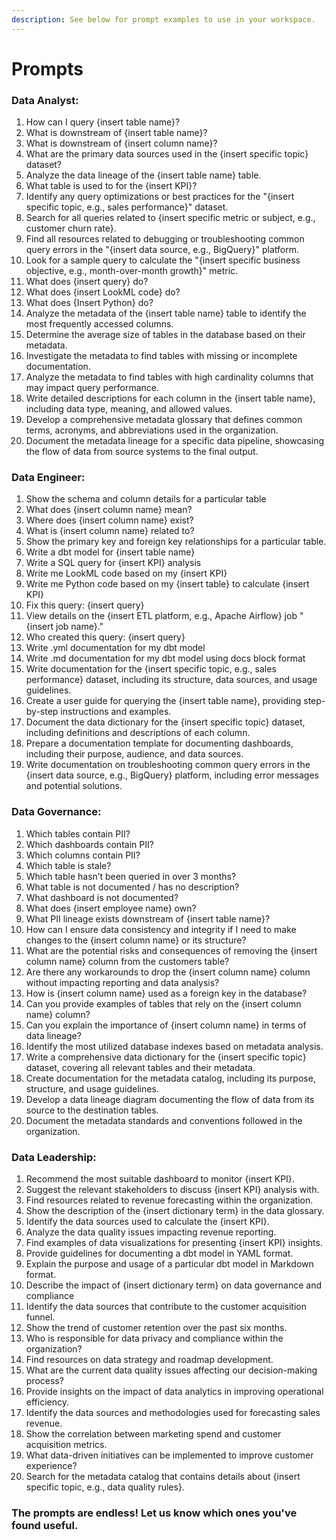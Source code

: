 ```yaml
---
description: See below for prompt examples to use in your workspace.
---
```


# Prompts

### Data Analyst:&#x20;

1. How can I query {insert table name}?
2. What is downstream of {insert table name}?
3. What is downstream of {insert column name}?
4. What are the primary data sources used in the {insert specific topic} dataset?
5. Analyze the data lineage of the {insert table name} table.
6. What table is used to for the {insert KPI}?
7. Identify any query optimizations or best practices for the "{insert specific topic, e.g., sales performance}" dataset.
8. Search for all queries related to {insert specific metric or subject, e.g., customer churn rate}.
9. Find all resources related to debugging or troubleshooting common query errors in the "{insert data source, e.g., BigQuery}" platform.
10. Look for a sample query to calculate the "{insert specific business objective, e.g., month-over-month growth}" metric.
11. What does {insert query} do?
12. What does {insert LookML code} do?
13. What does {Insert Python} do?
14. Analyze the metadata of the {insert table name} table to identify the most frequently accessed columns.
15. Determine the average size of tables in the database based on their metadata.
16. Investigate the metadata to find tables with missing or incomplete documentation.
17. Analyze the metadata to find tables with high cardinality columns that may impact query performance.
18. Write detailed descriptions for each column in the {insert table name}, including data type, meaning, and allowed values.
19. Develop a comprehensive metadata glossary that defines common terms, acronyms, and abbreviations used in the organization.
20. Document the metadata lineage for a specific data pipeline, showcasing the flow of data from source systems to the final output.

### Data Engineer:

1. Show the schema and column details for a particular table
2. What does {insert column name} mean?
3. Where does {insert column name} exist?
4. What is {insert column name} related to?
5. Show the primary key and foreign key relationships for a particular table.
6. Write a dbt model for {insert table name}
7. Write a SQL query for {insert KPI} analysis
8. Write me LookML code based on my {insert KPI}
9. Write me Python code based on my {insert table} to calculate {insert KPI}
10. Fix this query: {insert query}
11. View details on the {insert ETL platform, e.g., Apache Airflow} job "{insert job name}."
12. Who created this query: {insert query}
13. Write .yml documentation for my dbt model
14. Write .md documentation for my dbt model using docs block format
15. Write documentation for the {insert specific topic, e.g., sales performance} dataset, including its structure, data sources, and usage guidelines.
16. Create a user guide for querying the {insert table name}, providing step-by-step instructions and examples.
17. Document the data dictionary for the {insert specific topic} dataset, including definitions and descriptions of each column.
18. Prepare a documentation template for documenting dashboards, including their purpose, audience, and data sources.
19. Write documentation on troubleshooting common query errors in the {insert data source, e.g., BigQuery} platform, including error messages and potential solutions.

### Data Governance:

1. Which tables contain PII?
2. Which dashboards contain PII?
3. Which columns contain PII?
4. Which table is stale?
5. Which table hasn’t been queried in over 3 months?
6. What table is not documented / has no description?
7. What dashboard is not documented?
8. What does {insert employee name} own?
9. What PII lineage exists downstream of {insert table name}?
10. How can I ensure data consistency and integrity if I need to make changes to the {insert column name} or its structure?
11. What are the potential risks and consequences of removing the {insert column name} column from the customers table?
12. Are there any workarounds to drop the {insert column name} column without impacting reporting and data analysis?
13. How is {insert column name} used as a foreign key in the database?
14. Can you provide examples of tables that rely on the {insert column name} column?
15. Can you explain the importance of {insert column name} in terms of data lineage?
16. Identify the most utilized database indexes based on metadata analysis.
17. Write a comprehensive data dictionary for the {insert specific topic} dataset, covering all relevant tables and their metadata.
18. Create documentation for the metadata catalog, including its purpose, structure, and usage guidelines.
19. Develop a data lineage diagram documenting the flow of data from its source to the destination tables.
20. Document the metadata standards and conventions followed in the organization.

### Data Leadership:

1. Recommend the most suitable dashboard to monitor {insert KPI}.
2. Suggest the relevant stakeholders to discuss {insert KPI} analysis with.
3. Find resources related to revenue forecasting within the organization.
4. Show the description of the {insert dictionary term} in the data glossary.
5. Identify the data sources used to calculate the {insert KPI}.
6. Analyze the data quality issues impacting revenue reporting.
7. Find examples of data visualizations for presenting {insert KPI} insights.
8. Provide guidelines for documenting a dbt model in YAML format.
9. Explain the purpose and usage of a particular dbt model in Markdown format.
10. Describe the impact of {insert dictionary term} on data governance and compliance
11. Identify the data sources that contribute to the customer acquisition funnel.
12. Show the trend of customer retention over the past six months.
13. Who is responsible for data privacy and compliance within the organization?
14. Find resources on data strategy and roadmap development.
15. What are the current data quality issues affecting our decision-making process?
16. Provide insights on the impact of data analytics in improving operational efficiency.
17. Identify the data sources and methodologies used for forecasting sales revenue.
18. Show the correlation between marketing spend and customer acquisition metrics.
19. What data-driven initiatives can be implemented to improve customer experience?
20. Search for the metadata catalog that contains details about {insert specific topic, e.g., data quality rules}.

### The prompts are endless! Let us know which ones you've found useful.
